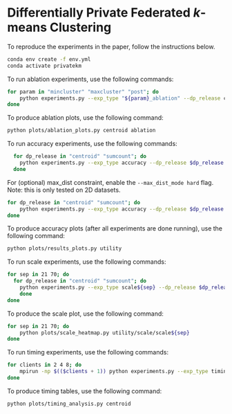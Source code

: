 # Differentially Private Federated $k$-means Clustering

To reproduce the experiments in the paper, follow the instructions below.
```bash
conda env create -f env.yml
conda activate privatekm
```
To run ablation experiments, use the following commands:
```bash
for param in "mincluster" "maxcluster" "post"; do
    python experiments.py --exp_type "${param}_ablation" --dp_release centroid --results_folder ablation
done
```
To produce ablation plots, use the following command:
```bash
python plots/ablation_plots.py centroid ablation
````
To run accuracy experiments, use the following commands:
```bash
  for dp_release in "centroid" "sumcount"; do
    python experiments.py --exp_type accuracy --dp_release $dp_release --results_folder utility
  done
```
For (optional) max_dist constraint, enable the `--max_dist_mode hard` flag.
Note: this is only tested on 2D datasets.
```bash
for dp_release in "centroid" "sumcount"; do
    python experiments.py --exp_type accuracy --dp_release $dp_release --max_dist_mode hard --results_folder utility
done
```
To produce accuracy plots (after all experiments are done running), use the following command:
```bash
python plots/results_plots.py utility
```
To run scale experiments, use the following commands:
```bash
for sep in 21 70; do
  for dp_release in "centroid" "sumcount"; do
    python experiments.py --exp_type scale${sep} --dp_release $dp_release --results_folder utility/scale
    done
done
```
To produce the scale plot, use the following command:
```bash
for sep in 21 70; do
    python plots/scale_heatmap.py utility/scale/scale${sep}
done
```

To run timing experiments, use the following commands:
```bash
for clients in 2 4 8; do
    mpirun -np $(($clients + 1)) python experiments.py --exp_type timing --dp_release centroid --results_folder timing_clients
done
```
To produce timing tables, use the following command:
```bash
python plots/timing_analysis.py centroid
```

